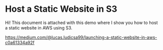 # Host a Static Website in S3

Hi! This document is attached with this demo where I show you how to host a static website in AWS using S3.

https://medium.com/@lucas.ludicsa99/launching-a-static-website-in-aws-c0a61334a92f